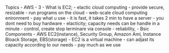   Topics - AWS - 3 
    -  What is EC2; 
      - elactic cloud computing
      - provide secure, resizable
      - run programs on the cloud
      - web-scale cloud computing enironment
      - pay what u use
      - it is fast, it takes 2 min to have a server
      - you dont need to buy hardware
      - elacticity; capacity needs can be handle in a minute
      - control, create stop terminare via console
      - reliability, 
    - Bsic Components
      - AWS EC2(instance), Security Group, Amazon Ami, Instance Bloack Storage, EBS(storage)
      - EC2 is a virtual machine
      - can adjast its capacity according to our needs
      - pay much as we use
